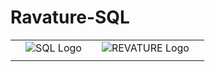 # Ravature-SQL
| | | | | |
|-|-|-|-|-|
| |![SQL Logo](https://encrypted-tbn0.gstatic.com/images?q=tbn%3AANd9GcQ8FiBPljQQRi7EdSk8dyIExBYBxlf7C6VZLh5vo2eX4voyLi4F)| |![REVATURE Logo](https://3g4d13k75x47q7v53surz1gi-wpengine.netdna-ssl.com/wp-content/themes/revature/imgs/logo.png)| |
| | | | | |
